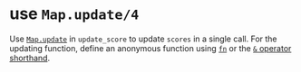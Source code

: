 # use `Map.update/4`

Use [`Map.update`] in `update_score` to
update `scores` in a single call. For the updating function, define an
anonymous function using [`fn`] or the [`&` operator shorthand].

[`Map.update`]: https://hexdocs.pm/elixir/Map.html#update/4
[`Map.put`]: https://hexdocs.pm/elixir/Map.html#get/3
[`Map.get`]: https://hexdocs.pm/elixir/Map.html#put/3
[`fn`]: https://hexdocs.pm/elixir/Kernel.SpecialForms.html#fn/1
[`&` operator shorthand]: https://hexdocs.pm/elixir/Kernel.SpecialForms.html#&/1
